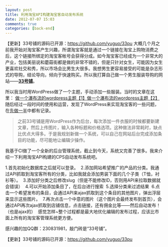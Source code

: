 ```yaml
---
layout: post
title: 利用淘宝API构建淘宝客自动发布系统
date: 2012-07-07 15:03
comments: true
categories: [back-end]
---
```


【更新】33号铺的源码已开源：<a href="https://github.com/yuguo/33pu">https://github.com/yuguo/33pu</a>
大概几个月之前我开始对淘宝客产生兴趣，所谓淘宝客就是通过一个链接在淘宝上购物消费之后，这个链接所绑定的淘宝客帐号会获得分成。如今淘宝客已经成为一个非常大的产业，包括美丽说和蘑菇街都是做的非常不错的，但是只针对女生，可能因为女生更喜欢社交和秀，所以市场会比男生大很多。我想男生更容易接受的可能是杂志形式的导购，结论导向，倾向于快速购买。所以我打算自己做一个男生服装导购的网站——<strong><a href="http://33pu.net" target="_blank">33号铺</a></strong>。

所以我当时用WordPress做了一个主题，手动添加一些服装。当时的文章在这里：
<a title="Permalink to 做一个瀑布流的wordpress主题【1】" href="http://yuguo.us/weblog/make-a-waterfall-wordpress-theme-1/" rel="bookmark">做一个瀑布流的wordpress主题【1】</a><a title="Permalink to 做一个瀑布流的wordpress主题【2】" href="http://yuguo.us/weblog/make-a-waterfall-wordpress-theme-2/" rel="bookmark">做一个瀑布流的wordpress主题【2】</a>
随后经过一段时间的使用和运营，发现了WordPress来实现淘宝客的一些问题，在<a title="Permalink to 先做一半" href="http://yuguo.us/weblog/half-first/" rel="bookmark">先做一半</a>中都有记录。
<blockquote>之前33号铺是用WordPress作为后台，每次添加一件衣服的时候都要新建文章，然后上传图片，输入各种标题和价格选项。这种做法非常耗时，缺点比优点大得多。于是我规划新做一个系统，可以自己在网站后台完成添加条目的功能，尽可能地让编辑少操作。</blockquote>
我基于CI做了一个全新的后台管理系统，截止到今天，系统又完善了很多。我来介绍一下利用淘宝API构建的CPS自动发布系统吧。

1.首先初始化数据库之后就可以登录。
<a href="http://yuguo.us/files/2012/07/0.jpg"><img class="aligncenter size-full wp-image-1254" title="0" src="http://yuguo.us/files/2012/07/0.jpg" alt=""   /></a><a href="http://yuguo.us/files/2012/07/1.jpg"></a>
2.添加网站希望推广的产品的分类。我通过API抓取到淘宝客所有的分类，比如我就会添加男装下面的几个子类（T恤，衬衫等）。
<a href="http://yuguo.us/files/2012/07/3.jpg"><img class="aligncenter size-full wp-image-1255" title="3" src="http://yuguo.us/files/2012/07/3.jpg" alt=""   /></a>
3.添加好分类之后修改slug（但是不能修改ID，否则用API来拉取数据就会错误）
<a href="http://yuguo.us/files/2012/07/4.jpg"><img class="aligncenter size-full wp-image-1256" title="4" src="http://yuguo.us/files/2012/07/4.jpg" alt=""   /></a>
4.可以开始添加条目了，在后台进行搜索
<a href="http://yuguo.us/files/2012/07/6.jpg"><img class="aligncenter size-full wp-image-1257" title="6" src="http://yuguo.us/files/2012/07/6.jpg" alt=""   /></a>
5.选择分类来过滤结果
<a href="http://yuguo.us/files/2012/07/7.jpg"><img class="aligncenter size-full wp-image-1258" title="7" src="http://yuguo.us/files/2012/07/7.jpg" alt=""   /></a>
6.点击一个希望发布的条目，会通过API来ajax抓取到这个条目的其他图片，弹出浮层来显示这些图片。
<a href="http://yuguo.us/files/2012/07/8.jpg"><img class="aligncenter size-large wp-image-1259" title="8" src="http://yuguo.us/files/2012/07/8-1024x508.jpg" alt=""   /></a>
7.再次点击一个中意的图片（这个图片会最终发布到首页），会通过API再次ajax抓取到店铺信息，点击链接，还有佣金比等——然后自动发布！（也是ajax的）
<a href="http://yuguo.us/files/2012/07/10.jpg"><img class="aligncenter size-full wp-image-1261" title="10" src="http://yuguo.us/files/2012/07/10.jpg" alt=""   /></a>
感觉怎样~整个过程都是最大地优化编辑的发布过程，应该比市面上所有的淘宝客管理系统更方便。

感兴趣的加QQ群：230831981，敲门砖是“33号铺”。

【更新】33号铺的源码已开源：<a href="https://github.com/yuguo/33pu">https://github.com/yuguo/33pu</a>
